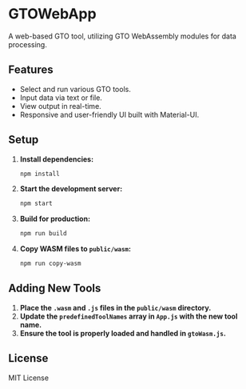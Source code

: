 # GTOWebApp

A web-based GTO tool, utilizing GTO WebAssembly modules for data processing.

## Features

- Select and run various GTO tools.
- Input data via text or file.
- View output in real-time.
- Responsive and user-friendly UI built with Material-UI.

## Setup

1. **Install dependencies:**

   ```bash
   npm install
   ```

2. **Start the development server:**

   ```bash
   npm start
   ```

3. **Build for production:**

   ```bash
   npm run build
   ```

4. **Copy WASM files to `public/wasm`:**

   ```bash
   npm run copy-wasm
   ```

## Adding New Tools

1. **Place the `.wasm` and `.js` files in the `public/wasm` directory.**
2. **Update the `predefinedToolNames` array in `App.js` with the new tool name.**
3. **Ensure the tool is properly loaded and handled in `gtoWasm.js`.**

## License

MIT License